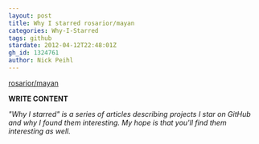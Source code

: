 ```yaml
---
layout: post
title: Why I starred rosarior/mayan
categories: Why-I-Starred
tags: github
stardate: 2012-04-12T22:48:01Z
gh_id: 1324761
author: Nick Peihl
---
```


[rosarior/mayan](star.repo.html_url)

**WRITE CONTENT**

*"Why I starred" is a series of articles describing projects I star on GitHub and why I found them interesting. My hope is that you'll find them interesting as well.*

